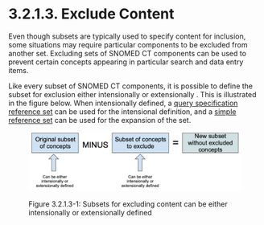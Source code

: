 # 3.2.1.3. Exclude Content

Even though subsets are typically used to specify content for inclusion, some situations may require particular components to be excluded from another set. Excluding sets of SNOMED CT components can be used to prevent certain concepts appearing in particular search and data entry items.

Like every subset of SNOMED CT components, it is possible to define the subset for exclusion either intensionally or extensionally . This is illustrated in the figure below. When intensionally defined, a [query specification reference set](https://github.com/IHTSDO/snomedct-refset-guide/blob/main/3%20requirements-and-use-cases/3.2%20use-cases/3.2.1%20search-and-data-entry/5.2.-Query-Specification-Reference-Set_35985685.html) can be used for the intensional definition, and a [simple reference set](https://github.com/IHTSDO/snomedct-refset-guide/blob/main/3%20requirements-and-use-cases/3.2%20use-cases/3.2.1%20search-and-data-entry/5.1-Simple-Reference-Set_35985677.html) can be used for the expansion of the set.

<figure><img src="../../../images/35986282.png" alt=""><figcaption><p>Figure 3.2.1.3-1: Subsets for excluding content can be either intensionally or extensionally defined</p></figcaption></figure>
